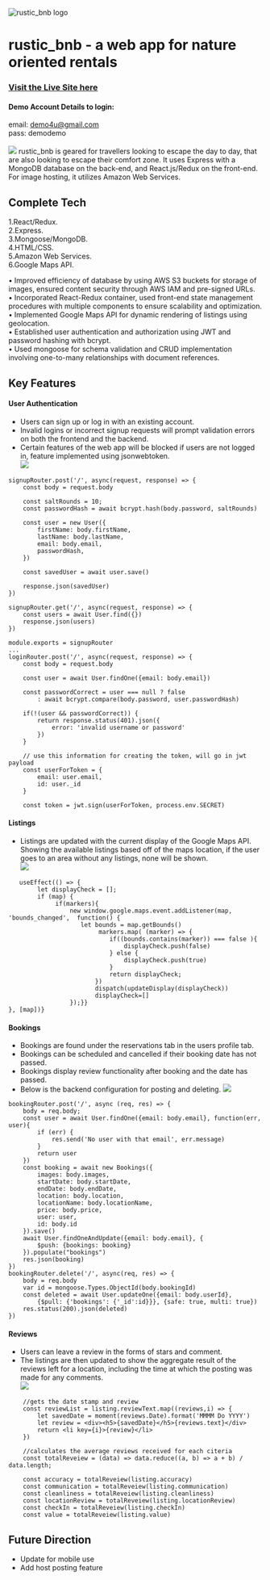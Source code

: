 ![rustic_bnb logo](https://raw.githubusercontent.com/JonathanGetahun/rustic_bnb/master/client/src/styling/logo.png)
# rustic_bnb - a web app for nature oriented rentals
### **[Visit the Live Site here](https://rustic-bnb.herokuapp.com/)**  
#### Demo Account Details to login:  
email: demo4u@gmail.com<br>
pass: demodemo<br><br>
![](gif/rustic_demo.gif)
rustic_bnb is geared for travellers looking to escape the day to day, that are also looking to escape their comfort zone. It uses Express with a MongoDB database on the back-end, and React.js/Redux on the front-end. For image hosting, it utilizes Amazon Web Services.<br>   
## Complete Tech 

1.React/Redux.<br> 
2.Express.<br> 
3.Mongoose/MongoDB. <br> 
4.HTML/CSS. <br>
5.Amazon Web Services.  
6.Google Maps API. <br>

•   Improved efficiency of database by using AWS S3 buckets for storage of images, ensured content 
     security through AWS IAM and pre-signed URLs.   
•   Incorporated React-Redux container, used front-end state management procedures with multiple 
     components to ensure scalability and optimization.  
•   Implemented Google Maps API for dynamic rendering of listings using geolocation.  
•   Established user authentication and authorization using JWT and password hashing with bcrypt.  
•   Used mongoose for schema validation and CRUD implementation involving one-to-many 
     relationships with document references.   


## Key Features
#### User Authentication 
* Users can sign up or log in with an existing account.    
* Invalid logins or incorrect signup requests will prompt validation errors on both the frontend and the backend.    
* Certain features of the web app will be blocked if users are not logged in, feature implemented using jsonwebtoken.  
![](gif/rustic_signup.gif)

```
signupRouter.post('/', async(request, response) => {
    const body = request.body

    const saltRounds = 10;
    const passwordHash = await bcrypt.hash(body.password, saltRounds)

    const user = new User({
        firstName: body.firstName,
        lastName: body.lastName,
        email: body.email,
        passwordHash,
    })

    const savedUser = await user.save()

    response.json(savedUser)
})

signupRouter.get('/', async(request, response) => {
    const users = await User.find({})
    response.json(users)
})

module.exports = signupRouter
...
loginRouter.post('/', async(request, response) => {
    const body = request.body

    const user = await User.findOne({email: body.email})

    const passwordCorrect = user === null ? false 
        : await bcrypt.compare(body.password, user.passwordHash)

    if(!(user && passwordCorrect)) {
        return response.status(401).json({
            error: 'invalid username or password'
        })
    }

    // use this information for creating the token, will go in jwt payload
    const userForToken = {
        email: user.email,
        id: user._id
    }

    const token = jwt.sign(userForToken, process.env.SECRET)
```
    
#### Listings
* Listings are updated with the current display of the Google Maps API. Showing the available listings based off of the maps location, if the user goes to an area without any listings, none will be shown.  
![](gif/rustic_listings.gif)
```
   useEffect(() => {
        let displayCheck = [];       
        if (map) {     
             if(markers){
                 new window.google.maps.event.addListener(map, 'bounds_changed',  function() {
                    let bounds = map.getBounds()
                         markers.map( (marker) => {
                            if((bounds.contains(marker)) === false ){
                                displayCheck.push(false)
                            } else {
                                displayCheck.push(true)
                            }
                            return displayCheck;
                        })
                        dispatch(updateDisplay(displayCheck))
                        displayCheck=[]
                 });}}
}, [map])}
```

#### Bookings
* Bookings are found under the reservations tab in the users profile tab.   
* Bookings can be scheduled and cancelled if their booking date has not passed.  
* Bookings display review functionality after booking and the date has passed.
* Below is the backend configuration for posting and deleting. 
![](gif/rustic_bookings.gif)
```
bookingRouter.post('/', async (req, res) => {
    body = req.body;
    const user = await User.findOne({email: body.email}, function(err, user){
        if (err) {
            res.send('No user with that email', err.message)
        }
        return user
    })
    const booking = await new Bookings({
        images: body.images,
        startDate: body.startDate,
        endDate: body.endDate,
        location: body.location,
        locationName: body.locationName,
        price: body.price,
        user: user, 
        id: body.id
    }).save()
    await User.findOneAndUpdate({email: body.email}, {
        $push: {bookings: booking}
    }).populate("bookings")
    res.json(booking)
})
bookingRouter.delete('/', async(req, res) => {
    body = req.body
    var id = mongoose.Types.ObjectId(body.bookingId)
    const deleted = await User.updateOne({email: body.userId},
        {$pull: {'bookings': {'_id':id}}}, {safe: true, multi: true})
    res.status(200).json(deleted)
})
```

#### Reviews 
* Users can leave a review in the forms of stars and comment.
* The listings are then updated to show the aggregate result of the reviews left for a location, including the time at which the posting was made for any comments.  
![](gif/rustic_reviews.gif)
```
    //gets the date stamp and review
    const reviewList = listing.reviewText.map((reviews,i) => {
        let savedDate = moment(reviews.Date).format('MMMM Do YYYY')
        let review = <div><h5>{savedDate}</h5>{reviews.text}</div>
        return <li key={i}>{review}</li>
    })

    //calculates the average reviews received for each citeria
    const totalReveiew = (data) => data.reduce((a, b) => a + b) / data.length;
    
    const accuracy = totalReveiew(listing.accuracy)
    const communication = totalReveiew(listing.communication)
    const cleanliness = totalReveiew(listing.cleanliness)
    const locationReview = totalReveiew(listing.locationReview)
    const checkIn = totalReveiew(listing.checkIn)
    const value = totalReveiew(listing.value)
```

## Future Direction
- Update for mobile use
- Add host posting feature



                    
